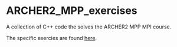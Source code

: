 # ARCHER2_MPP_exercises
A collection of C++ code the solves the ARCHER2 MPP MPI course. 

The specific exercies are found [here](https://learn-eu-central-1-prod-fleet01-xythos.content.blackboardcdn.com/5d1b15b77a8ac/10690687?X-Blackboard-S3-Bucket=learn-eu-central-1-prod-fleet01-xythos&X-Blackboard-Expiration=1698418800000&X-Blackboard-Signature=38SDipDi7p01CqY2eVDuFbQbz53wdD72smLfmq3qILM%3D&X-Blackboard-Client-Id=301835&X-Blackboard-S3-Region=eu-central-1&response-cache-control=private%2C%20max-age%3D21600&response-content-disposition=inline%3B%20filename%2A%3DUTF-8%27%27MPP-exercises.pdfresponse-content-type=application%2Fpdf&X-Amz-Security-Token=IQoJb3JpZ2luX2VjEGEaDGV1LWNlbnRyYWwtMSJGMEQCIEdez2jnKyoewHN%2BI9wgJFZ9dz7DtTnIEmbQBFPo0GqHAiBW1tRdDbeOTa5Q5EzcFYuk%2BIjY0J4uV7%2BkI6d6f8tFXirGBQiL%2F%2F%2F%2F%2F%2F%2F%2F%2F%2F8BEAMaDDYzNTU2NzkyNDE4MyIMy%2FSO0rwB5PZBM6IzKpoFRYYrmZXc7kxfLPGFna9XKuy3%2BLq%2BxD%2BKcjq3Ps1Kr8TMw8kYYVxtqeUkbRQeh3ZIPXTletBla%2FLL2ukc8xfkWU%2BGPifgJfWwliH0%2FCN0WronnQEJrRyCTaqmKzTYgRvUy%2F3TAgX3eYVOGIhyg1IXMui2oNAPb06EHeC4GztcRQX1XMprVeAzdZVLO2XH2mJq0zNOsDNCZR9Hvgj3otJqCoUGNsLhHH2bJxtTg9OVq5vo%2FblI5mBMEgsANvsRIvwrDf%2FrMEEjhW9oMX4LUj0saNmrJh%2FGs348B6%2FCvx221bJBOHpCMGeA9HmzK90nLZOiqSA38VqZiULCH1HWEueekQ2dnpu%2Bcv%2FmEA9S0i2zyvbj7tTtPZOkCcG4nZUeHByP7j0ZnIo1a%2FDFCYDORcLfOXG7Rtmvc9%2BdbI8cwmujq4u82dBAxeU0qkHUo6UC78BU%2BsSw4%2B6o8Pbj7Lt6gsaCnrSNadKuuZzMNEvUofcWbdk%2BppsvHhGtExATm%2BX%2Fxyqux9z8s%2ByN8CUfVrH%2FVdNlqmXnL49V1b0ss%2FobY1%2F0RhruLUaBTEeAnihgn3wruJ8hbhC40deHojri3LVvZsnWHqix1YOfIKgWjOst5gCepDPJRQ9KEfbc6WJLHMYFfms%2Bcj2Kwu2eAN8NxI5ZG3%2FOv1EaVF2hhnTvH%2Fx8js6fLc3mpTPH3tWM8UhdXHP9V4e56uXLJLlsTYJkOM6LYiefwAwBRxq7mq56VKhVqqVIgMDOIC3OztOC4pzaHGIIYLgcz1i6IW0SPfWFo2StRfPr9nxpcDbt66KWyR3kN0YxKwi82AA2CRM5WfywF07HJATxIGgeWdeFyqoniIh38UC7M6WY%2BfnfGP0qQwF%2B%2By2XMPCKj2bdHieFIQ45MICD7qkGOrIBnOMipulH0XWYmpRSOxdY6wW7fnLVlOfTv9zAQnTJ8nX5SjIxGrvNVBhRb%2FYveSTlWxr5mTsCZSzihfc2zlCjOg55c32blU7%2FIvKqYlSJyuyAehhSmrvzshVLh%2B6Hted7aULPwSSa%2BV%2BJ3XIvxbUc7f5uMzWjSo339AqkRKXdpgGWzx0haLT24Zg9s4d4Bn6JcL0xKUGcqwVGd0ZDcO5StlstsehtNpRJvfVHlnKhvlR46g%3D%3D&X-Amz-Algorithm=AWS4-HMAC-SHA256&X-Amz-Date=20231027T090000Z&X-Amz-SignedHeaders=host&X-Amz-Expires=21600&X-Amz-Credential=ASIAZH6WM4PL4KOHLPPT%2F20231027%2Feu-central-1%2Fs3%2Faws4_request&X-Amz-Signature=1fe68b88e2721bfc6422633c9d6dc762f739067f271020500383e680de755b56).
